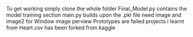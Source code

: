 To get working simply clone the whole folder
Final_Model.py contains the model training section
main.py builds upon the .pkl file
need image and image2 for Window image perview
Prototypes are failed projects i learnt from
Heart.csv has been forked from kaggle
